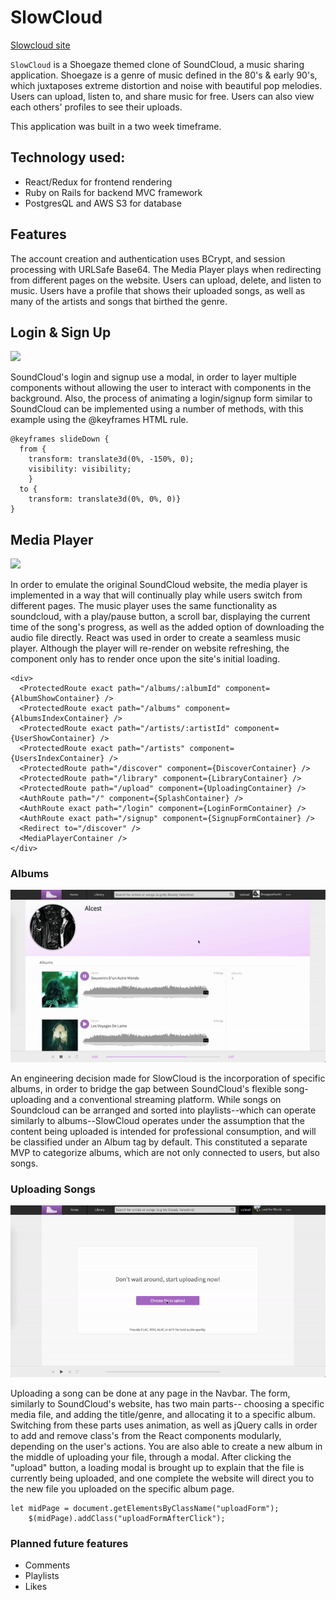 # SlowCloud

[Slowcloud site](https://slowcloud.herokuapp.com/#/)

`SlowCloud` is a Shoegaze themed clone of SoundCloud, a music sharing application. Shoegaze is a genre of music defined in the 80's & early 90's, which juxtaposes extreme distortion and noise with beautiful pop melodies. Users can upload, listen to, and share music for free. Users can also view each others' profiles to see their uploads.

This application was built in a two week timeframe.

## Technology used:
* React/Redux for frontend rendering
* Ruby on Rails for backend MVC framework
* PostgresQL and AWS S3 for database

## Features
The account creation and authentication uses BCrypt, and session processing with URLSafe Base64.
The Media Player plays when redirecting from different pages on the website.
Users can upload, delete, and listen to music.
Users have a profile that shows their uploaded songs, as well as many of the artists and songs that birthed the genre.

## Login & Sign Up

![](slowcloud-intro.gif)

SoundCloud's login and signup use a modal, in order to layer multiple components without allowing the user to interact with components in the background. Also, the process of animating a login/signup form similar to SoundCloud can be implemented using a number of methods, with this example using the @keyframes HTML rule. 

```
@keyframes slideDown {
  from {
    transform: translate3d(0%, -150%, 0);
    visibility: visibility;
    }
  to {
    transform: translate3d(0%, 0%, 0)}
}
```

## Media Player

![](slowcloud-song.gif)

In order to emulate the original SoundCloud website, the media player is implemented in a way that will continually play while users switch from different pages. The music player uses the same functionality as soundcloud, with a play/pause button, a scroll bar, displaying the current time of the song's progress, as well as the added option of downloading the audio file directly. React was used in order to create a seamless music player. Although the player will re-render on website refreshing, the component only has to render once upon the site's initial loading. 

```
<div>
  <ProtectedRoute exact path="/albums/:albumId" component={AlbumShowContainer} />
  <ProtectedRoute exact path="/albums" component={AlbumsIndexContainer} />
  <ProtectedRoute exact path="/artists/:artistId" component={UserShowContainer} />  
  <ProtectedRoute exact path="/artists" component={UsersIndexContainer} />  
  <ProtectedRoute path="/discover" component={DiscoverContainer} />
  <ProtectedRoute path="/library" component={LibraryContainer} />
  <ProtectedRoute path="/upload" component={UploadingContainer} />
  <AuthRoute path="/" component={SplashContainer} />
  <AuthRoute exact path="/login" component={LoginFormContainer} />
  <AuthRoute exact path="/signup" component={SignupFormContainer} />
  <Redirect to="/discover" />
  <MediaPlayerContainer />
</div>
```

### Albums

![](slowcloud-album.gif)

An engineering decision made for SlowCloud is the incorporation of specific albums, in order to bridge the gap between SoundCloud's flexible song-uploading and a conventional streaming platform. While songs on Soundcloud can be arranged and sorted into playlists--which can operate similarly to albums--SlowCloud operates under the assumption that the content being uploaded is intended for professional consumption, and will be classified under an Album tag by default. This constituted a separate MVP to categorize albums, which are not only connected to users, but also songs. 

### Uploading Songs

![](slowcloud-upload.gif)

Uploading a song can be done at any page in the Navbar. The form, similarly to SoundCloud's website, has two main parts-- choosing a specific media file, and adding the title/genre, and allocating it to a specific album. Switching from these parts uses animation, as well as jQuery calls in order to add and remove class's from the React components modularly, depending on the user's actions. You are also able to create a new album in the middle of uploading your file, through a modal. After clicking the "upload" button, a loading modal is brought up to explain that the file is currently being uploaded, and one complete the website will direct you to the new file you uploaded on the specific album page.

```
let midPage = document.getElementsByClassName("uploadForm");
    $(midPage).addClass("uploadFormAfterClick");
```

### Planned future features
* Comments
* Playlists
* Likes

